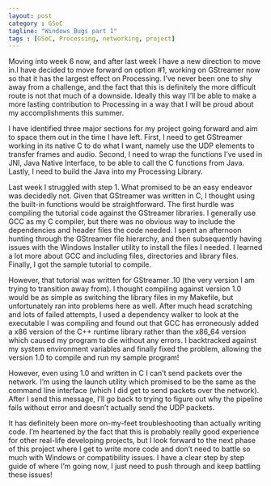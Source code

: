 ```yaml
---
layout: post
category : GSoC
tagline: "Windows Bugs part 1"
tags : [GSoC, Processing, networking, project]
---
```


Moving into week 6 now, and after last week I have a new direction to move in.I have decided to move forward on option #1, working on GStreamer now so that it has the largest effect on Processing. I’ve never been one to shy away from a challenge, and the fact that this is definitely the more difficult route is not that much of a downside. Ideally this way I’ll be able to make a more lasting contribution to Processing in a way that I will be proud about my accomplishments this summer.

I have identified three major sections for my project going forward and aim to space them out in the time I have left. First, I need to get GStreamer working in its native C to do what I want, namely use the UDP elements to transfer frames and audio. Second, I need to wrap the functions I’ve used in JNI, Java Native Interface, to be able to call the C functions from Java. Lastly, I need to build the Java into my Processing Library.

Last week I struggled with step 1. What promised to be an easy endeavor was decidedly not. Given that GStreamer was written in C, I thought using the built-in functions would be straightforward. The first hurdle was compiling the tutorial code against the GStreamer libraries. I generally use GCC as my C compiler, but there was no obvious way to include the dependencies and header files the code needed. I spent an afternoon hunting through the GStreamer file hierarchy, and then subsequently having issues with the Windows Installer utility to install the files I needed. I learned a lot more about GCC and including files, directories and library files. Finally, I got the sample tutorial to compile.

However, that tutorial was written for GStreamer .10 (the very version I am trying to transition away from). I thought compiling against version 1.0 would be as simple as switching the library files in my Makefile, but unfortunately ran into problems here as well. After much head scratching and lots of failed attempts, I used a dependency walker to look at the executable I was compiling and found out that GCC has erroneously added a x86 version of the C++ runtime library rather than the x86_64 version which caused my program to die without any errors. I backtracked against my system environment variables and finally fixed the problem, allowing the version 1.0 to compile and run my sample program!

However, even using 1.0 and written in C I can’t send packets over the network. I’m using the launch utility which promised to be the same as the command line interface (which I did get to send packets over the network). After I send this message, I’ll go back to trying to figure out why the pipeline fails without error and doesn’t actually send the UDP packets.

It has definitely been more on-my-feet troubleshooting than actually writing code. I’m heartened by the fact that this is probably really good experience for other real-life developing projects, but I look forward to the next phase of this project where I get to write more code and don’t need to battle so much with Windows or compatibility issues. I have a clear step by step guide of where I’m going now, I just need to push through and keep battling these issues!